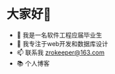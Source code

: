 # 大家好👋

- 🔭 我是一名软件工程应届毕业生
- 🌱 我专注于web开发和数据库设计
- 📫 联系我 zrokeeper@163.com
- 📚 个人博客 

<!---
zrokeeper/zrokeeper is a ✨ special ✨ repository because its `README.md` (this file) appears on your GitHub profile.
You can click the Preview link to take a look at your changes.
--->
